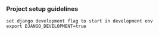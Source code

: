 ### Project setup guidelines
    set django development flag to start in development env    
    export DJANGO_DEVELOPMENT=true
